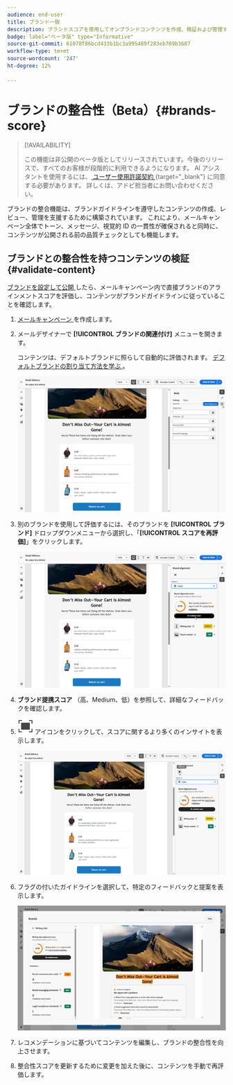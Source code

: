 ```yaml
---
audience: end-user
title: ブランド一致
description: ブランドスコアを使用してオンブランドコンテンツを作成、検証および管理する方法について説明します。
badge: label="ベータ版" type="Informative"
source-git-commit: 61078f86bcd433b1bc3a995489f283eb709b3687
workflow-type: tm+mt
source-wordcount: '247'
ht-degree: 12%

---
```


# ブランドの整合性（Beta）{#brands-score}

>[!AVAILABILITY]
>
>この機能は非公開のベータ版としてリリースされています。今後のリリースで、すべてのお客様が段階的に利用できるようになります。
>AI アシスタントを使用するには、[ ユーザー使用許諾契約 ](https://www.adobe.com/jp/legal/licenses-terms/adobe-dx-gen-ai-user-guidelines.html){target="_blank"} に同意する必要があります。 詳しくは、アドビ担当者にお問い合わせください。

ブランドの整合機能は、ブランドガイドラインを遵守したコンテンツの作成、レビュー、管理を支援するために構築されています。 これにより、メールキャンペーン全体でトーン、メッセージ、視覚的 ID の一貫性が確保されると同時に、コンテンツが公開される前の品質チェックとしても機能します。

## ブランドとの整合性を持つコンテンツの検証 {#validate-content}

[ ブランドを設定して公開 ](brands.md) したら、メールキャンペーン内で直接ブランドのアラインメントスコアを評価し、コンテンツがブランドガイドラインに従っていることを確認します。

1. [ メールキャンペーン ](../email/create-email.md) を作成します。

1. メールデザイナーで **[!UICONTROL ブランドの関連付け]** メニューを開きます。

   コンテンツは、デフォルトブランドに照らして自動的に評価されます。 [ デフォルトブランドの割り当て方法を学ぶ ](brands.md)。

   ![](assets/brand-score-1.png)

1. 別のブランドを使用して評価するには、そのブランドを **[!UICONTROL ブランド]** ドロップダウンメニューから選択し、「**[!UICONTROL スコアを再評価]**」をクリックします。

   ![](assets/brand-score-2.png)

1. **ブランド提携スコア** （高、Medium、低）を参照して、詳細なフィードバックを確認します。

1. ![ 画像の代替テキストを詳しく見る ](assets/do-not-localize/Smock_FullScreen_18_N.svg " 全画面 ") アイコンをクリックして、スコアに関するより多くのインサイトを表示します。

   ![](assets/brand-score-3.png)

1. フラグの付いたガイドラインを選択して、特定のフィードバックと提案を表示します。

   ![](assets/brand-score-4.png)

1. レコメンデーションに基づいてコンテンツを編集し、ブランドの整合性を向上させます。

1. 整合性スコアを更新するために変更を加えた後に、コンテンツを手動で再評価します。
